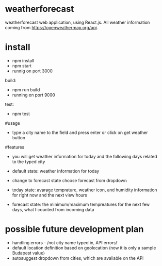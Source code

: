 # weatherforecast

weatherforecast web application, using React.js. All weather information coming from https://openweathermap.org/api.

# install

- npm install
- npm start
- runnig on port 3000

build:
- npm run build
- running on port 9000

test:
- npm test

#usage

- type a city name to the field and press enter or click on get weather button

#features

- you will get weather information for today and the following days related to the typed city
- default state: weather information for today
- change to forecast state choose forecast from dropdown

- today state: avarage temprature, weather icon, and humidity information for right now and the next view hours
- forecast state: the minimum/maximum tempreatures for the next few days, what I counted from incoming data

# possible future development plan

- handling errors - /not city name typed in, API errors/
- default location definition based on geolocation (now it is only a sample Budapest value)
- autosuggest dropdown from cities, which are avaliable on the API

